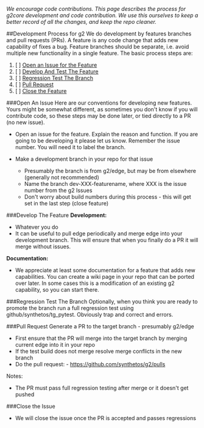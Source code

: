 _We encourage code contributions. This page describes the process for g2core development and code contribution. We use this ourselves to keep a better record of all the changes, and keep the repo cleaner._
 
##Development Process for g2
We do development by features branches and pull requests (PRs). A feature is any code change that adds new capability of fixes a bug. Feature branches should be separate, i.e. avoid multiple new functionality in a single feature. The basic process steps are:

1. [ ] [Open an Issue for the Feature](#open-an-issue)
1. [ ] [Develop And Test The Feature](#develop-the-feature)
1. [ ] [Regression Test The Branch](#regression-test-the-branch)
1. [ ] [Pull Request](#pull-request)
1. [ ] [Close the Feature](#close-the-feature)

###Open An Issue
Here are our conventions for developing new features. Yours might be somewhat different, as sometimes you don't know if you will contribute code, so these steps may be done later, or tied directly to a PR (no new issue).

- Open an issue for the feature. Explain the reason and function. If you are going to be developing it please let us know. Remember the issue number. You will need it to label the branch. 

- Make a development branch in your repo for that issue
  - Presumably the branch is from g2/edge, but may be from elsewhere (generally not recommended)
  - Name the branch dev-XXX-featurename, where XXX is the issue number from the g2 Issues 
  - Don't worry about build numbers during this process - this will get set in the last step (close feature)

###Develop The Feature
**Development:**

- Whatever you do
- It can be useful to pull edge periodically and merge edge into your development branch. This will ensure that when you finally do a PR it will merge without issues.

**Documentation:**

- We appreciate at least some documentation for a feature that adds new capabilities. You can create a wiki page in your repo that can be ported over later. In some cases this is a modification of an existing g2 capability, so you can start there.

###Regression Test The Branch
Optionally, when you think you are ready to promote the branch run a full regression test using github/synthetos/tg_pytest. Obviously trap and correct and errors.

###Pull Request
Generate a PR to the target branch - presumably g2/edge<br>

- First ensure that the PR will merge into the target branch by merging current edge into it in your repo
- If the test build does not merge resolve merge conflicts in the new branch
- Do the pull request: - https://github.com/synthetos/g2/pulls

Notes:

- The PR must pass full regression testing after merge or it doesn't get pushed

###Close the Issue

- We will close the issue once the PR is accepted and passes regressions

